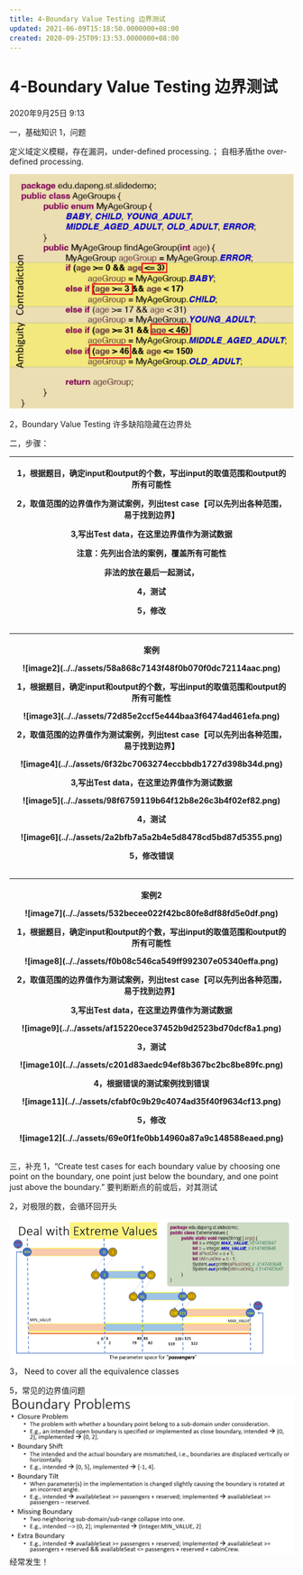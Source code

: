 ```yaml
---
title: 4-Boundary Value Testing 边界测试
updated: 2021-06-09T15:18:50.0000000+08:00
created: 2020-09-25T09:13:53.0000000+08:00
---
```


# 4-Boundary Value Testing 边界测试
2020年9月25日
9:13

一，基础知识
1，问题

定义域定义模糊，存在漏洞，under-defined processing.；
自相矛盾the over-defined processing.

![image1](../../assets/702f979fddda4afe8a29f7dc8fac5a17.png)

2，Boundary Value Testing
许多缺陷隐藏在边界处

二，步骤：
<table>
<colgroup>
<col style="width: 100%" />
</colgroup>
<thead>
<tr class="header">
<th><p>1，根据题目，确定input和output的个数，写出input的取值范围和output的所有可能性</p>
<p>2，<strong>取值范围的边界值</strong>作为测试案例，列出test case【可以先列出各种范围，易于找到边界】</p>
<p>3,写出Test data，在这里边界值作为测试数据</p>
<p>注意：先列出合法的案例，覆盖所有可能性</p>
<p>非法的放在最后一起测试，</p>
<p>4，测试</p>
<p>5，修改</p></th>
</tr>
</thead>
<tbody>
</tbody>
</table>

<table>
<colgroup>
<col style="width: 100%" />
</colgroup>
<thead>
<tr class="header">
<th><p>案例</p>
<p>![image2](../../assets/58a868c7143f48f0b070f0dc72114aac.png)</p>
<p></p>
<p>1，根据题目，确定input和output的个数，写出input的取值范围和output的所有可能性</p>
<p>![image3](../../assets/72d85e2ccf5e444baa3f6474ad461efa.png)</p>
<p></p>
<p>2，取值范围的边界值作为测试案例，列出test case【可以先列出各种范围，易于找到边界】</p>
<p>![image4](../../assets/6f32bc7063274eccbbdb1727d398b34d.png)</p>
<p></p>
<p>3,写出Test data，在这里边界值作为测试数据</p>
<p></p>
<p>![image5](../../assets/98f6759119b64f12b8e26c3b4f02ef82.png)</p>
<p></p>
<p>4，测试</p>
<p>![image6](../../assets/2a2bfb7a5a2b4e5d8478cd5bd87d5355.png)</p>
<p>5，修改错误</p></th>
</tr>
</thead>
<tbody>
</tbody>
</table>

<table>
<colgroup>
<col style="width: 100%" />
</colgroup>
<thead>
<tr class="header">
<th><p>案例2</p>
<p>![image7](../../assets/532becee022f42bc80fe8df88fd5e0df.png)</p>
<p>1，根据题目，确定input和output的个数，写出input的取值范围和output的所有可能性</p>
<p></p>
<p>![image8](../../assets/f0b08c546ca549ff992307e05340effa.png)</p>
<p></p>
<p>2，取值范围的边界值作为测试案例，列出test case【可以先列出各种范围，易于找到边界】</p>
<p>3,写出Test data，在这里边界值作为测试数据</p>
<p></p>
<p>![image9](../../assets/af15220ece37452b9d2523bd70dcf8a1.png)</p>
<p></p>
<p>3，测试</p>
<p>![image10](../../assets/c201d83aedc94ef8b367bc2bc8be89fc.png)</p>
<p></p>
<p>4，根据错误的测试案例找到错误</p>
<p>![image11](../../assets/cfabf0c9b29c4074ad35f40f9634cf13.png)</p>
<p></p>
<p>5，修改</p>
<p>![image12](../../assets/69e0f1fe0bb14960a87a9c148588eaed.png)</p>
<p></p></th>
</tr>
</thead>
<tbody>
</tbody>
</table>

三，补充
1，“Create test cases for each boundary value by choosing one point on the boundary, one point just below the boundary, and one point just above the boundary.”
要判断断点的前或后，对其测试

2，对极限的数，会循环回开头

![image13](../../assets/4a79cb84475146fbaa5992c30fefe754.png)
3， Need to cover all the equivalence classes

5，常见的边界值问题
![image14](../../assets/5a9f80be575c4c3ca60b9e8f5f3f39e4.png)
经常发生！


